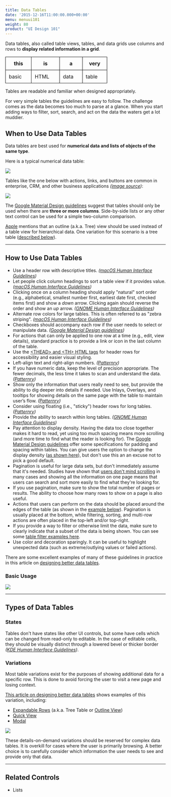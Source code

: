 ```yaml
---
title: Data Tables
date: '2015-12-16T11:00:00.000+00:00'
menu: menuui101
weight: 80
product: "UI Design 101"
---
```


Data tables, also called table views, tables, and data grids use columns and rows to **display related information in a grid**.<!--more-->

<table style="border: 1px solid black; width: auto; display:table;width:320px;">
<thead>
<tr>
<th style="border: 1px solid black; padding: 10px;">this</th>
<th style="border: 1px solid black; padding: 10px;">is</th>
<th style="border: 1px solid black; padding: 10px;">a</th>
<th style="border: 1px solid black; padding: 10px;">very</th>
</tr>
</thead>
<tbody>
<tr>
<td style="border: 1px solid black; padding: 10px;">basic</td>
<td style="border: 1px solid black; padding: 10px;">HTML</td>
<td style="border: 1px solid black; padding: 10px;">data</td>
<td style="border: 1px solid black; padding: 10px;">table</td>
</tr>
</tbody>
</table>

Tables are readable and familiar when designed appropriately.

For very simple tables the guidelines are easy to follow. The challenge comes as the data becomes too much to parse at a glance. When you start adding ways to filter, sort, search, and act on the data the waters get a lot muddier. 


## When to Use Data Tables

Data tables are best used for **numerical data and lists of objects of the same type**.

Here is a typical numerical data table:

![](//media.balsamiq.com/img/support/tutorials/ui101/espn-tables.png)

Tables like the one below with actions, links, and buttons are common in enterprise, CRM, and other business applications *([image source](https://uxdesign.cc/designing-better-tables-for-enterprise-applications-f9ef545e9fbd))*:

![](//media.balsamiq.com/img/support/tutorials/ui101/enterprise-tables.png)

The [Google Material Design guidelines](https://material.io/guidelines/components/data-tables.html) suggest that tables should only be used when there are **three or more columns**. Side-by-side lists or any other text control can be used for a simple two-column comparison.

[Apple](https://developer.apple.com/macos/human-interface-guidelines/windows-and-views/table-views/) mentions that an outline (a.k.a. Tree) view should be used instead of a table view for hierarchical data. One variation for this scenario is a tree table ([described below](#variations)).

---

## How to Use Data Tables

* Use a header row with descriptive titles. *([macOS Human Interface Guidelines](https://developer.apple.com/macos/human-interface-guidelines/windows-and-views/table-views/))*
* Let people click column headings to sort a table view if it provides value. *([macOS Human Interface Guidelines](https://developer.apple.com/macos/human-interface-guidelines/windows-and-views/table-views/))*
* Clicking once on a column heading should apply "natural" sort order (e.g., alphabetical, smallest number first, earliest date first, checked items first) and show a *down* arrow. Clicking again should reverse the order and show an *up* arrow. *([GNOME Human Interface Guidelines](https://developer.gnome.org/hig/stable/lists.html.en))*
* Alternate row colors for large tables. This is often referred to as "zebra striping". *([macOS Human Interface Guidelines](https://developer.apple.com/macos/human-interface-guidelines/windows-and-views/table-views/))*
* Checkboxes should accompany each row if the user needs to select or manipulate data. *([Google Material Design guidelines](https://material.io/guidelines/components/data-tables.html))*
* For actions that can only be applied to one row at a time (e.g., edit, view details), standard practice is to provide a link or icon in the last column of the table.
* Use the [&lt;THEAD&gt; and &lt;TH&gt; HTML tags](https://www.w3schools.com/tags/tag_thead.asp) for header rows for accessibility and easier visual styling.
* Left-align text and right-align numbers. *([Patternry](http://patternry.com/p=data-table/))*
* If you have numeric data, keep the level of precision appropriate. The fewer decimals, the less time it takes to scan and understand the data. *([Patternry](http://patternry.com/p=data-table/))*
* Show only the information that users really need to see, but provide the ability to dig deeper into details if needed. Use Inlays, Overlays, and tooltips for showing details on the same page with the table to maintain user’s flow. *([Patternry](http://patternry.com/p=data-table/))*
* Consider using floating (i.e., "sticky") header rows for long tables. *([Patternry](http://patternry.com/p=data-table/))*
* Provide the ability to search within long tables. *([GNOME Human Interface Guidelines](https://developer.gnome.org/hig/stable/lists.html.en))*
* Pay attention to display density. Having the data too close together makes it hard to read, yet using too much spacing means more scrolling (and more time to find what the reader is looking for).  The [Google Material Design guidelines](https://material.io/guidelines/components/data-tables.html#data-tables-specs) offer some specifications for padding and spacing within tables. You can give users the option to change the display density ([as shown here](https://uxdesign.cc/design-better-data-tables-4ecc99d23356#f194)), but don't use this an an excuse not to pick a good default.
* Pagination is useful for large data sets, but don't immediately assume that it's needed. Studies have shown that [users don't mind scrolling](http://uxmyths.com/post/654047943/myth-people-dont-scroll) in many cases and showing all the information on one page means that users can search and sort more easily to find what they're looking for. 
* If you use pagination, make sure to show the total number of pages or results. The ability to choose how many rows to show on a page is also useful.
* Actions that users can perform on the data should be placed around the edges of the table (as shown in the [example below](#basic-usage)). Pagination is usually placed at the bottom, while filtering, sorting, and multi-row actions are often placed in the top-left and/or top-right.
* If you provide a way to filter or otherwise limit the data, make sure to clearly indicate that a subset of the data is being shown. You can see some [table filter examples here](http://ui-patterns.com/patterns/TableFilter).
* Use color and decoration sparingly. It can be useful to highlight unexpected data (such as extreme/outlying values or failed actions).

There are some excellent examples of many of these guidelines in practice in this article on [designing better data tables](https://uxdesign.cc/design-better-data-tables-4ecc99d23356).


### Basic Usage

![](//media.balsamiq.com/img/support/tutorials/ui101/tables.png)

---

## Types of Data Tables

### States

Tables don't have states like other UI controls, but some have cells which can be changed from read-only to editable. In the case of editable cells, they should be visually distinct through a lowered bevel or thicker border *([KDE Human Interface Guidelines](https://community.kde.org/KDE_Visual_Design_Group/HIG/TableView))*.

### Variations

Most table variations exist for the purposes of showing additional data for a specific row. This is done to avoid forcing the user to visit a new page and losing context.

[This article on designing better data tables](https://uxdesign.cc/design-better-data-tables-4ecc99d23356) shows examples of this variation, including:

* [Expandable Rows](https://uxdesign.cc/design-better-data-tables-4ecc99d23356#a1a4) (a.k.a. Tree Table or [Outline View](https://developer.apple.com/macos/human-interface-guidelines/windows-and-views/outline-views/))
* [Quick View](https://uxdesign.cc/design-better-data-tables-4ecc99d23356#4731)
* [Modal](https://uxdesign.cc/design-better-data-tables-4ecc99d23356#ecb6)

![](//media.balsamiq.com/img/support/tutorials/ui101/tables-variations.png)

These details-on-demand variations should be reserved for complex data tables. It is overkill for cases where the user is primarily browsing. A better choice is to carefully consider which information the user needs to see and provide only that data.	

---

## Related Controls

* Lists